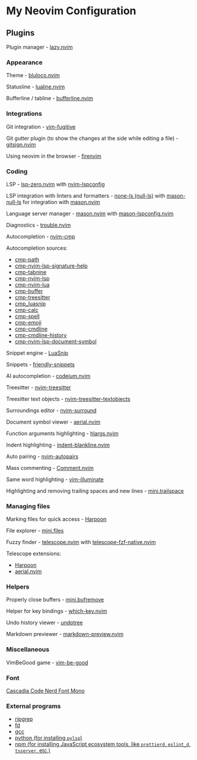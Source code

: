 # My Neovim Configuration

## Plugins

Plugin manager - [lazy.nvim](https://github.com/folke/lazy.nvim)

### Appearance

Theme - [bluloco.nvim](https://github.com/uloco/bluloco.nvim)

Statusline - [lualine.nvim](https://github.com/nvim-lualine/lualine.nvim)

Bufferline / tabline - [bufferline.nvim](https://github.com/akinsho/bufferline.nvim)

### Integrations

Git integration - [vim-fugitive](https://github.com/tpope/vim-fugitive)

Git gutter plugin (to show the changes at the side while editing a file) - [gitsign.nvim](https://github.com/lewis6991/gitsigns.nvim)

Using neovim in the browser - [firenvim](https://github.com/glacambre/firenvim)

### Coding

LSP - [lsp-zero.nvim](https://github.com/VonHeikemen/lsp-zero.nvim) with [nvim-lspconfig](https://github.com/neovim/nvim-lspconfig)

LSP integration with linters and formatters - [none-ls (null-ls)](https://github.com/nvimtools/none-ls.nvim) with [mason-null-ls](https://github.com/jay-babu/mason-null-ls.nvim) for integration with [mason.nvim](https://github.com/williamboman/mason.nvim)

Language server manager - [mason.nvim](https://github.com/williamboman/mason.nvim) with [mason-lspconfig.nvim](https://github.com/williamboman/mason-lspconfig.nvim)

Diagnostics - [trouble.nvim](https://github.com/folke/trouble.nvim)

Autocompletion - [nvim-cmp](https://github.com/hrsh7th/nvim-cmp)

Autocompletion sources:

- [cmp-path](https://github.com/hrsh7th/cmp-path)
- [cmp-nvim-lsp-signature-help](https://github.com/hrsh7th/cmp-nvim-lsp-signature-help)
- [cmp-tabnine](https://github.com/tzachar/cmp-tabnine)
- [cmp-nvim-lsp](https://github.com/hrsh7th/cmp-nvim-lsp)
- [cmp-nvim-lua](https://github.com/hrsh7th/cmp-nvim-lua)
- [cmp-buffer](https://github.com/hrsh7th/cmp-buffer)
- [cmp-treesitter](https://github.com/ray-x/cmp-treesitter)
- [cmp_luasnip](https://github.com/saadparwaiz1/cmp_luasnip)
- [cmp-calc](https://github.com/hrsh7th/cmp-calc)
- [cmp-spell](https://github.com/f3fora/cmp-spell)
- [cmp-emoji](https://github.com/hrsh7th/cmp-emoji)
- [cmp-cmdline](https://github.com/hrsh7th/cmp-cmdline)
- [cmp-cmdline-history](https://github.com/dmitmel/cmp-cmdline-history)
- [cmp-nvim-lsp-document-symbol](https://github.com/hrsh7th/cmp-nvim-lsp-document-symbol)

Snippet engine - [LuaSnip](https://github.com/L3MON4D3/LuaSnip)

Snippets - [friendly-snippets](https://github.com/rafamadriz/friendly-snippets)

AI autocompletion - [codeium.nvim](https://github.com/jcdickinson/codeium.nvim)

Treesitter - [nvim-treesitter](https://github.com/nvim-treesitter/nvim-treesitter)

Treesitter text objects - [nvim-treesitter-textobjects](https://github.com/nvim-treesitter/nvim-treesitter-textobjects)

Surroundings editor - [nvim-surround](https://github.com/kylechui/nvim-surround)

Document symbol viewer - [aerial.nvim](https://github.com/stevearc/aerial.nvim)

Function arguments highlighting - [hlargs.nvim](https://github.com/m-demare/hlargs.nvim)

Indent highlighting - [indent-blankline.nvim](https://github.com/lukas-reineke/indent-blankline.nvim)

Auto pairing - [nvim-autopairs](https://github.com/windwp/nvim-autopairs)

Mass commenting - [Comment.nvim](https://github.com/numToStr/Comment.nvim)

Same word highlighting - [vim-illuminate](https://github.com/RRethy/vim-illuminate)

Highlighting and removing trailing spaces and new lines - [mini.trailspace](https://github.com/echasnovski/mini.trailspace)

### Managing files

Marking files for quick access - [Harpoon](https://github.com/ThePrimeagen/harpoon)

File explorer - [mini.files](https://github.com/echasnovski/mini.files)

Fuzzy finder - [telescope.nvim](https://github.com/nvim-telescope/telescope.nvim) with [telescope-fzf-native.nvim](https://github.com/nvim-telescope/telescope-fzf-native.nvim)

Telescope extensions:

- [Harpoon](https://github.com/ThePrimeagen/harpoon)
- [aerial.nvim](https://github.com/stevearc/aerial.nvim)

### Helpers

Properly close buffers - [mini.bufremove](https://github.com/echasnovski/mini.bufremove)

Helper for key bindings - [which-key.nvim](https://github.com/folke/which-key.nvim)

Undo history viewer - [undotree](https://github.com/mbbill/undotree)

Markdown previewer - [markdown-preview.nvim](https://github.com/iamcco/markdown-preview.nvim)

### Miscellaneous

VimBeGood game - [vim-be-good](https://github.com/ThePrimeagen/vim-be-good)

### Font

[Cascadia Code Nerd Font Mono](https://github.com/ryanoasis/nerd-fonts/tree/master/patched-fonts/CascadiaCode)

### External programs

- [ripgrep](https://github.com/BurntSushi/ripgrep)
- [fd](https://github.com/sharkdp/fd)
- [gcc](https://gcc.gnu.org/)
- [python (for installing `pylsp`)](https://www.python.org/)
- [npm (for installing JavaScript ecosystem tools, like `prettierd`, `eslint_d`, `tsserver`, etc.)](https://www.npmjs.com/)
